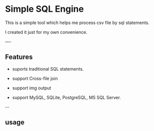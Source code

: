 
# Simple SQL Engine


This is a simple tool which helps me process csv file by sql statements.

I created it just for my own convenience.

—-
## Features 

- suports traditional SQL statements.

- support Cross-file join

- support img output

- support MySQL, SQLite, PostgreSQL, MS SQL Server.

--
## usage



